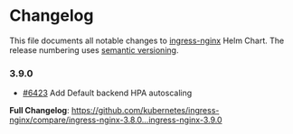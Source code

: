 # Changelog

This file documents all notable changes to [ingress-nginx](https://github.com/kubernetes/ingress-nginx) Helm Chart. The release numbering uses [semantic versioning](http://semver.org).

### 3.9.0

* [#6423](https://github.com/kubernetes/ingress-nginx/pull/6423) Add Default backend HPA autoscaling

**Full Changelog**: https://github.com/kubernetes/ingress-nginx/compare/ingress-nginx-3.8.0...ingress-nginx-3.9.0
